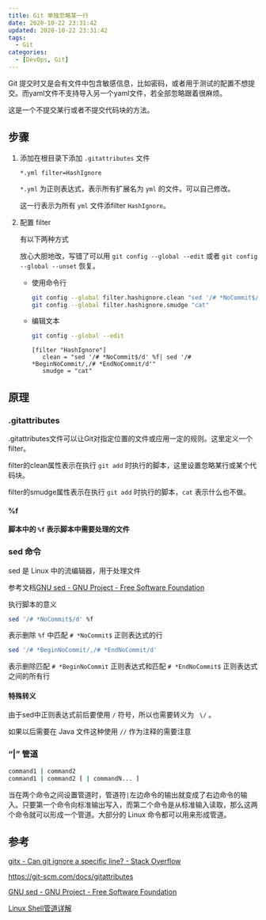 ```yaml
---
title: Git 单独忽略某一行
date: 2020-10-22 23:31:42
updated: 2020-10-22 23:31:42
tags: 
  - Git
categories: 
  - [DevOps, Git]
---
```



Git 提交时又是会有文件中包含敏感信息，比如密码，或者用于测试的配置不想提交。而yaml文件不支持导入另一个yaml文件，若全部忽略跟着很麻烦。

这是一个不提交某行或者不提交代码块的方法。

<!--more-->

## 步骤

1. 添加在根目录下添加 `.gitattributes` 文件

   ```properties
   *.yml filter=HashIgnore
   ```

   `*.yml` 为正则表达式，表示所有扩展名为 `yml` 的文件。可以自己修改。

   这一行表示为所有 `yml` 文件添filter `HashIgnore`。

2. 配置 filter

   有以下两种方式

   放心大胆地改，写错了可以用 `git config --global --edit`  或者 `git config --global --unset` 恢复。

   - 使用命令行

     ```bash
     git config --global filter.hashignore.clean "sed '/# *NoCommit$/d' %f| sed '/# *BeginNoCommit/,/# *EndNoCommit/d'"
     git config --global filter.hashignore.smudge "cat"
     ```

   - 编辑文本

     ```bash
     git config --global --edit
     ```

     ```properties
     [filter "HashIgnore"]
     	clean = "sed '/# *NoCommit$/d' %f| sed '/# *BeginNoCommit/,/# *EndNoCommit/d'"
     	smudge = "cat"
     ```

## 原理

### .gitattributes

.gitattributes文件可以让Git对指定位置的文件或应用一定的规则。这里定义一个filter。

filter的clean属性表示在执行 `git add` 时执行的脚本，这里设置忽略某行或某个代码块。

filter的smudge属性表示在执行 `git add` 时执行的脚本，`cat` 表示什么也不做。

#### %f

**脚本中的 `%f` 表示脚本中需要处理的文件**

### sed 命令

sed 是 Linux 中的流编辑器，用于处理文件

参考文档[GNU sed - GNU Project - Free Software Foundation](https://www.gnu.org/software/sed/)

执行脚本的意义

```bash
sed '/# *NoCommit$/d' %f
```

表示删除 `%f` 中匹配 `# *NoCommit$` 正则表达式的行

``` bash
sed '/# *BeginNoCommit/,/# *EndNoCommit/d'
```

表示删除匹配 `# *BeginNoCommit` 正则表达式和匹配 `# *EndNoCommit$` 正则表达式之间的所有行

#### 特殊转义

由于sed中正则表达式前后要使用 `/` 符号，所以也需要转义为 ` \/` 。

如果以后需要在 Java 文件这种使用 `//` 作为注释的需要注意

### “|”  管道

```bash
command1 | command2
command1 | command2 [ | commandN... ]
```

当在两个命令之间设置管道时，管道符`|`左边命令的输出就变成了右边命令的输入。只要第一个命令向标准输出写入，而第二个命令是从标准输入读取，那么这两个命令就可以形成一个管道。大部分的 Linux 命令都可以用来形成管道。

## 参考

[gitx - Can git ignore a specific line? - Stack Overflow](https://stackoverflow.com/questions/6557467/can-git-ignore-a-specific-line/22171275#22171275)

https://git-scm.com/docs/gitattributes

[GNU sed - GNU Project - Free Software Foundation](https://www.gnu.org/software/sed/)

[Linux Shell管道详解](http://c.biancheng.net/view/3131.html)
